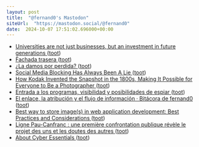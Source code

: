 ```yaml
---
layout: post
title:  "@fernand0's Mastodon"
siteUrl:  "https://mastodon.social/@fernand0"
date:  2024-10-07 17:51:02.696000+00:00
---
```

*  [Universities are not just businesses, but an investment in future generations ](https://www.nature.com/articles/d41586-024-03109-) ([toot](https://mastodon.social/@fernand0/113267406451104384))
*  [Fachada trasera ](https://www.flickr.com/photos/fernand0/54029231946) ([toot](https://mastodon.social/@fernand0/113267388055037110))
*  [¿La damos por perdida? ](https://avecesunafoto.wordpress.com/2024/10/07/la-damos-por-perdida) ([toot](https://mastodon.social/@fernand0/113267246333034386))
*  [Social Media Blocking Has Always Been A Lie ](https://shkspr.mobi/blog/2024/09/social-media-blocking-has-always-been-a-lie) ([toot](https://mastodon.social/@fernand0/113267030565638369))
*  [How Kodak Invented the Snapshot in the 1800s, Making It Possible for Everyone to Be a Photographer ](https://www.openculture.com/2024/09/how-kodak-invented-the-snapshot-in-the-1800s-making-it-possible-for-everyone-to-be-a-photographer.htm) ([toot](https://mastodon.social/@fernand0/113266927962607632))
*  [Entrada a los programas, visibilidad y posibilidades de espiar ](http://fernand0.github.io//entrada-estandar-programas-parametros) ([toot](https://mastodon.social/@fernand0/113266911810821129))
*  [El enlace, la atribución y el flujo de información · Bitácora de fernand0 ](http://blog.elmundoesimperfecto.com/2024/10/07/enlazar-y-atribuir) ([toot](https://mastodon.social/@fernand0/113266829865686102))
*  [Best way to store image(s) in web application development: Best Practices and Considerations ](https://medium.com/@hassaanistic/best-way-to-store-image-in-any-web-application-development-best-practices-and-considerations-4fbacdf066d) ([toot](https://mastodon.social/@fernand0/113266621725655802))
*  [Ligne Pau-Canfranc : une première confrontation publique révèle le projet des uns et les doutes des autres ](https://www.larepubliquedespyrenees.fr/economie/pau-canfranc/ligne-pau-canfranc-une-premiere-confrontation-publique-revelant-le-projet-des-uns-et-les-doutes-des-autres-21523110.ph) ([toot](https://mastodon.social/@fernand0/113265864722848997))
*  [About Cyber Essentials ](https://www.ncsc.gov.uk/cyberessentials/overvie) ([toot](https://mastodon.social/@fernand0/113265693755902545))
